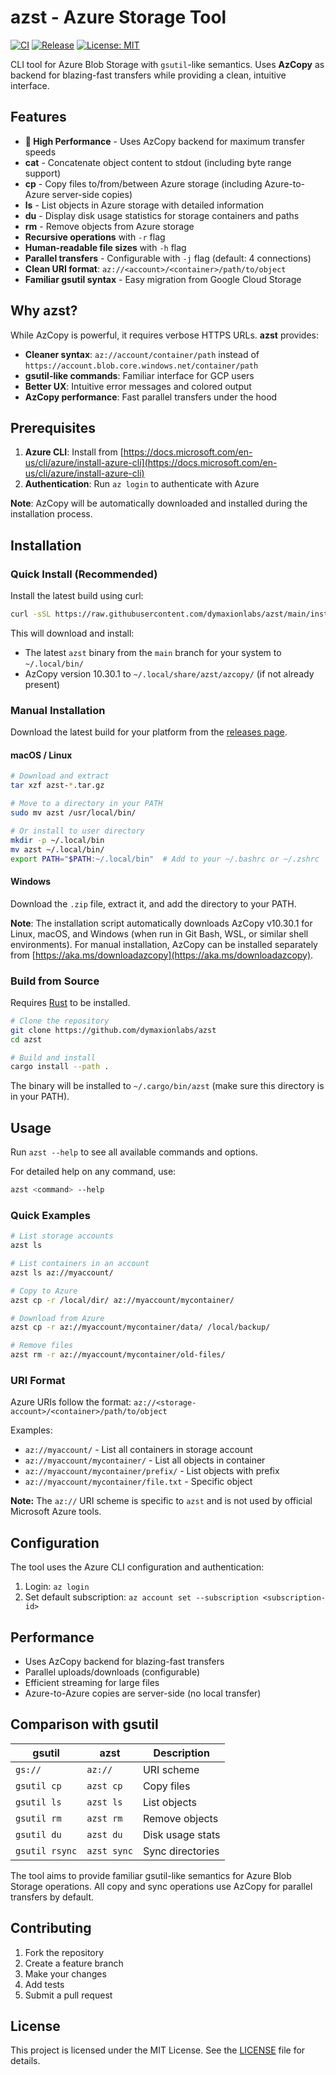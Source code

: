# azst - Azure Storage Tool

[![CI](https://github.com/dymaxionlabs/azst/actions/workflows/ci.yml/badge.svg)](https://github.com/dymaxionlabs/azst/actions/workflows/ci.yml)
[![Release](https://github.com/dymaxionlabs/azst/actions/workflows/release.yml/badge.svg)](https://github.com/dymaxionlabs/azst/actions/workflows/release.yml)
[![License: MIT](https://img.shields.io/badge/License-MIT-yellow.svg)](https://opensource.org/licenses/MIT)

CLI tool for Azure Blob Storage with `gsutil`-like semantics. Uses **AzCopy** as
backend for blazing-fast transfers while providing a clean, intuitive interface.

## Features

- **🚀 High Performance** - Uses AzCopy backend for maximum transfer speeds
- **cat** - Concatenate object content to stdout (including byte range support)
- **cp** - Copy files to/from/between Azure storage (including Azure-to-Azure
  server-side copies)
- **ls** - List objects in Azure storage with detailed information
- **du** - Display disk usage statistics for storage containers and paths
- **rm** - Remove objects from Azure storage
- **Recursive operations** with `-r` flag
- **Human-readable file sizes** with `-h` flag
- **Parallel transfers** - Configurable with `-j` flag (default: 4 connections)
- **Clean URI format**: `az://<account>/<container>/path/to/object`
- **Familiar gsutil syntax** - Easy migration from Google Cloud Storage

## Why azst?

While AzCopy is powerful, it requires verbose HTTPS URLs. **azst** provides:
- **Cleaner syntax**: `az://account/container/path` instead of
  `https://account.blob.core.windows.net/container/path`
- **gsutil-like commands**: Familiar interface for GCP users
- **Better UX**: Intuitive error messages and colored output
- **AzCopy performance**: Fast parallel transfers under the hood

## Prerequisites

1. **Azure CLI**: Install from [https://docs.microsoft.com/en-us/cli/azure/install-azure-cli](https://docs.microsoft.com/en-us/cli/azure/install-azure-cli)
2. **Authentication**: Run `az login` to authenticate with Azure

**Note**: AzCopy will be automatically downloaded and installed during the installation process.

## Installation

### Quick Install (Recommended)

Install the latest build using curl:

```bash
curl -sSL https://raw.githubusercontent.com/dymaxionlabs/azst/main/install.sh | bash
```

This will download and install:
- The latest `azst` binary from the `main` branch for your system to `~/.local/bin/`
- AzCopy version 10.30.1 to `~/.local/share/azst/azcopy/` (if not already present)

### Manual Installation

Download the latest build for your platform from the [releases page](https://github.com/dymaxionlabs/azst/releases/tag/latest).

#### macOS / Linux

```bash
# Download and extract
tar xzf azst-*.tar.gz

# Move to a directory in your PATH
sudo mv azst /usr/local/bin/

# Or install to user directory
mkdir -p ~/.local/bin
mv azst ~/.local/bin/
export PATH="$PATH:~/.local/bin"  # Add to your ~/.bashrc or ~/.zshrc
```

#### Windows

Download the `.zip` file, extract it, and add the directory to your PATH.

**Note**: The installation script automatically downloads AzCopy v10.30.1 for Linux, macOS, and Windows (when run in Git Bash, WSL, or similar shell environments). For manual installation, AzCopy can be installed separately from [https://aka.ms/downloadazcopy](https://aka.ms/downloadazcopy).

### Build from Source

Requires [Rust](https://rustup.rs/) to be installed.

```bash
# Clone the repository
git clone https://github.com/dymaxionlabs/azst
cd azst

# Build and install
cargo install --path .
```

The binary will be installed to `~/.cargo/bin/azst` (make sure this directory is
in your PATH).

## Usage

Run `azst --help` to see all available commands and options.

For detailed help on any command, use:
```bash
azst <command> --help
```

### Quick Examples

```bash
# List storage accounts
azst ls

# List containers in an account
azst ls az://myaccount/

# Copy to Azure
azst cp -r /local/dir/ az://myaccount/mycontainer/

# Download from Azure
azst cp -r az://myaccount/mycontainer/data/ /local/backup/

# Remove files
azst rm -r az://myaccount/mycontainer/old-files/
```

### URI Format

Azure URIs follow the format:
`az://<storage-account>/<container>/path/to/object`

Examples:
- `az://myaccount/` - List all containers in storage account
- `az://myaccount/mycontainer/` - List all objects in container
- `az://myaccount/mycontainer/prefix/` - List objects with prefix
- `az://myaccount/mycontainer/file.txt` - Specific object

**Note:** The `az://` URI scheme is specific to `azst` and is not used by official Microsoft Azure tools.

## Configuration

The tool uses the Azure CLI configuration and authentication:

1. Login: `az login`
2. Set default subscription: `az account set --subscription <subscription-id>`

## Performance

- Uses AzCopy backend for blazing-fast transfers
- Parallel uploads/downloads (configurable)
- Efficient streaming for large files
- Azure-to-Azure copies are server-side (no local transfer)

## Comparison with gsutil

| gsutil         | azst        | Description      |
| -------------- | ----------- | ---------------- |
| `gs://`        | `az://`     | URI scheme       |
| `gsutil cp`    | `azst cp`   | Copy files       |
| `gsutil ls`    | `azst ls`   | List objects     |
| `gsutil rm`    | `azst rm`   | Remove objects   |
| `gsutil du`    | `azst du`   | Disk usage stats |
| `gsutil rsync` | `azst sync` | Sync directories |

The tool aims to provide familiar gsutil-like semantics for Azure Blob Storage
operations. All copy and sync operations use AzCopy for parallel transfers by default.

## Contributing

1. Fork the repository
2. Create a feature branch
3. Make your changes
4. Add tests
5. Submit a pull request

## License

This project is licensed under the MIT License. See the [LICENSE](LICENSE.md)
file for details.
